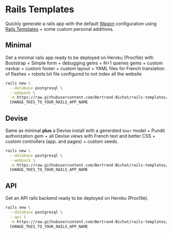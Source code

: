 # Rails Templates

Quickly generate a rails app with the default [Wagon](https://www.lewagon.com) configuration
using [Rails Templates](http://guides.rubyonrails.org/rails_application_templates.html) +
some custom personal additions.


## Minimal

Get a minimal rails app ready to be deployed on Heroku (Procfile) with Bootstrap + Simple form +
debugging gems + N+1 queries gems + custom navbar + custom footer + custom layout +
YAML files for French translation of flashes +
robots.txt file configured to not index all the website

```bash
rails new \
  --database postgresql \
  --webpack \
  -m https://raw.githubusercontent.com/Bertrand-Bichat/rails-templates/master/minimal.rb \
  CHANGE_THIS_TO_YOUR_RAILS_APP_NAME
```

## Devise

Same as minimal **plus** a Devise install with a generated `User` model +
Pundit authorization gem + all Devise views with French text and better CSS +
custom controllers (app. and pages) + custom seeds.

```bash
rails new \
  --database postgresql \
  --webpack \
  -m https://raw.githubusercontent.com/Bertrand-Bichat/rails-templates/master/devise.rb \
  CHANGE_THIS_TO_YOUR_RAILS_APP_NAME
```

## API

Get an API rails backend ready to be deployed on Heroku (Procfile).

```bash
rails new \
  --database postgresql \
  --api \
  -m https://raw.githubusercontent.com/Bertrand-Bichat/rails-templates/master/api.rb \
  CHANGE_THIS_TO_YOUR_RAILS_APP_NAME
```
